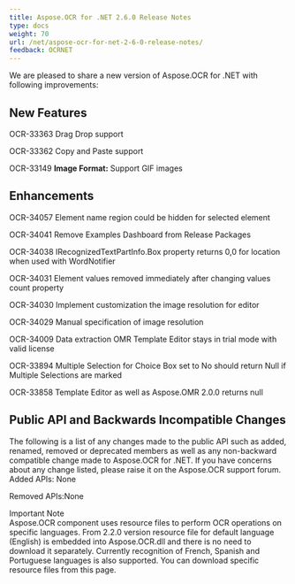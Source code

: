 ```yaml
---
title: Aspose.OCR for .NET 2.6.0 Release Notes
type: docs
weight: 70
url: /net/aspose-ocr-for-net-2-6-0-release-notes/
feedback: OCRNET
---
```


We are pleased to share a new version of Aspose.OCR for .NET with following improvements:

## **New Features**

OCR-33363 Drag Drop support

OCR-33362 Copy and Paste support

OCR-33149 **Image Format:** Support GIF images

## **Enhancements**

OCR-34057 Element name region could be hidden for selected element

OCR-34041 Remove Examples Dashboard from Release Packages

OCR-34038 IRecognizedTextPartInfo.Box property returns 0,0 for location when used with WordNotifier

OCR-34031 Element values removed immediately after changing values count property

OCR-34030 Implement customization the image resolution for editor

OCR-34029 Manual specification of image resolution

OCR-34009 Data extraction OMR Template Editor stays in trial mode with valid license

OCR-33894 Multiple Selection for Choice Box set to No should return Null if Multiple Selections are marked

OCR-33858 Template Editor as well as Aspose.OMR 2.0.0 returns null

## **Public API and Backwards Incompatible Changes**

The following is a list of any changes made to the public API such as added, renamed, removed or deprecated members as well as any non-backward compatible change made to Aspose.OCR for .NET. If you have concerns about any change listed, please raise it on the Aspose.OCR support forum.
Added APIs: None

Removed APIs:None

Important Note  
Aspose.OCR component uses resource files to perform OCR operations on specific languages. From 2.2.0 version resource file for default language (English) is embedded into Aspose.OCR.dll and there is no need to download it separately. Currently recognition of French, Spanish and Portuguese languages is also supported. You can download specific resource files from this page.
